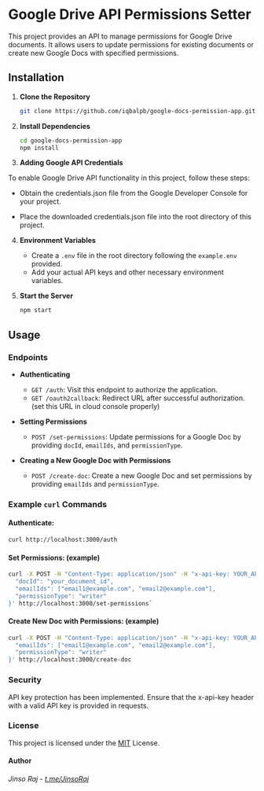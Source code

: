 # Google Drive API Permissions Setter

This project provides an API to manage permissions for Google Drive documents. It allows users to update permissions for existing documents or create new Google Docs with specified permissions.

## Installation

1. **Clone the Repository**
    ```bash
    git clone https://github.com/iqbalpb/google-docs-permission-app.git
    ```

2. **Install Dependencies**
    ```bash
    cd google-docs-permission-app
    npm install
    ```
3. **Adding Google API Credentials**

To enable Google Drive API functionality in this project, follow these steps:

   - Obtain the credentials.json file from the Google Developer Console for your project.

   - Place the downloaded credentials.json file into the root directory of this project.

4. **Environment Variables**
    - Create a `.env` file in the root directory following the `example.env` provided.
    - Add your actual API keys and other necessary environment variables.

5. **Start the Server**
    ```bash
    npm start
    ```

## Usage

### Endpoints

- **Authenticating**
    - `GET /auth`: Visit this endpoint to authorize the application.
    - `GET /oauth2callback`: Redirect URL after successful authorization. (set this URL in cloud console properly)

- **Setting Permissions**
    - `POST /set-permissions`: Update permissions for a Google Doc by providing `docId`, `emailIds`, and `permissionType`.

- **Creating a New Google Doc with Permissions**
    - `POST /create-doc`: Create a new Google Doc and set permissions by providing `emailIds` and `permissionType`.

### Example `curl` Commands

#### Authenticate:
```bash
curl http://localhost:3000/auth
```

#### Set Permissions: (example)

```bash
curl -X POST -H "Content-Type: application/json" -H "x-api-key: YOUR_API_KEY" -d '{
  "docId": "your_document_id",
  "emailIds": ["email1@example.com", "email2@example.com"],
  "permissionType": "writer"
}' http://localhost:3000/set-permissions`
```
#### Create New Doc with Permissions: (example)
```bash
curl -X POST -H "Content-Type: application/json" -H "x-api-key: YOUR_API_KEY" -d '{
  "emailIds": ["email1@example.com", "email2@example.com"],
  "permissionType": "writer"
}' http://localhost:3000/create-doc
```
### Security

API key protection has been implemented. Ensure that the x-api-key header with a valid API key is provided in requests.

### License

This project is licensed under the [MIT](./LICENSE) License.

#### Author

###### Jinso Raj - [t.me/JinsoRaj](https://telegram.dog/JinsoRaj)